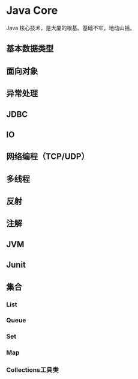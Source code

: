 # Java Core
Java 核心技术，是大厦的根基。基础不牢，地动山摇。

## 基本数据类型

## 面向对象

## 异常处理

## JDBC

## IO

## 网络编程（TCP/UDP）

## 多线程

## 反射

## 注解

## JVM

## Junit

## 集合

### List

### Queue

### Set

### Map

### Collections工具类